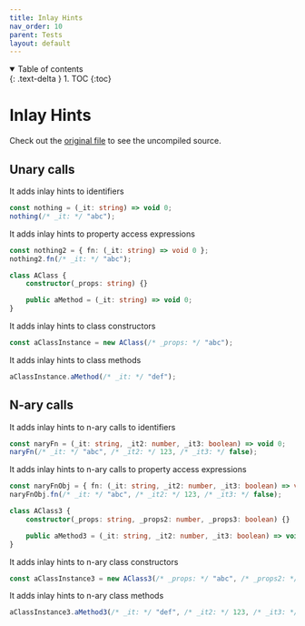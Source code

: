 ```yaml
---
title: Inlay Hints
nav_order: 10
parent: Tests
layout: default
---
```



<details open markdown="block">
  <summary>
    Table of contents
  </summary>
  {: .text-delta }
1. TOC
{:toc}
</details>


# Inlay Hints

Check out the [original file](https://github.com/lucasavila00/eval-md/tree/main/eval-mds/tests/inlay.md) to see the uncompiled source.

## Unary calls

It adds inlay hints to identifiers

```ts
const nothing = (_it: string) => void 0;
nothing(/* _it: */ "abc");
```

It adds inlay hints to property access expressions

```ts
const nothing2 = { fn: (_it: string) => void 0 };
nothing2.fn(/* _it: */ "abc");
```

```ts
class AClass {
    constructor(_props: string) {}

    public aMethod = (_it: string) => void 0;
}
```

It adds inlay hints to class constructors

```ts
const aClassInstance = new AClass(/* _props: */ "abc");
```

It adds inlay hints to class methods

```ts
aClassInstance.aMethod(/* _it: */ "def");
```

## N-ary calls

It adds inlay hints to n-ary calls to identifiers

```ts
const naryFn = (_it: string, _it2: number, _it3: boolean) => void 0;
naryFn(/* _it: */ "abc", /* _it2: */ 123, /* _it3: */ false);
```

It adds inlay hints to n-ary calls to property access expressions

```ts
const naryFnObj = { fn: (_it: string, _it2: number, _it3: boolean) => void 0 };
naryFnObj.fn(/* _it: */ "abc", /* _it2: */ 123, /* _it3: */ false);
```

```ts
class AClass3 {
    constructor(_props: string, _props2: number, _props3: boolean) {}

    public aMethod3 = (_it: string, _it2: number, _it3: boolean) => void 0;
}
```

It adds inlay hints to n-ary class constructors

```ts
const aClassInstance3 = new AClass3(/* _props: */ "abc", /* _props2: */ 123, /* _props3: */ false);
```

It adds inlay hints to n-ary class methods

```ts
aClassInstance3.aMethod3(/* _it: */ "def", /* _it2: */ 123, /* _it3: */ false);
```
